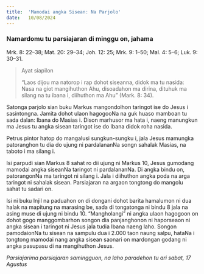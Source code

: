 ```yaml
---
title:  'Mamodai angka Sisean: Na Parjolo'
date:   10/08/2024
---
```


### Namardomu tu parsiajaran di minggu on, jahama
Mrk. 8: 22–38; Mat. 20: 29–34; Joh. 12: 25; Mrk. 9: 1–50; Mal. 4: 5–6; Luk. 9: 30–31.

> <p>Ayat siapilon</p>
> “Laos dijou ma natorop i rap dohot siseanna, didok ma tu nasida: Nasa na giot mangihuthon Ahu, disoadahon ma dirina, dituhuk ma silang na tu ibana i, diihuthon ma Ahu” (Mark. 8: 34).

Satonga parjolo sian buku Markus mangondolhon taringot ise do Jesus i sasintongna. Jamita dohot ulaon hagogooNa na guk huaso mamboan tu sada dalan: Ibana do Masias i. Dison marhusor ma hata i, naeng manungkun ma Jesus tu angka sisean taringot ise do Ibana didok roha nasida.

Petrus pintor hatop do mangalusi sungkun-sungku i, jala Jesus mamungka patoranghon tu dia do ujung ni pardalananNa songn sahalak Masias, na taboto i ma silang i.

Isi parpudi sian Markus 8 sahat ro dii ujung ni Markus 10, Jesus gumodang mamodai angka siseanNa taringot ni pardalananNa. Di angka bindu on, patorangonNa ma taringot ni silang i. Jala i diihuthon angka poda na arga taringot ni sahalak sisean. Parsiajaran na argaon tongtong do mangolu sahat tu sadari on.

Isi ni buku Injil na paduahon on di dongani dohot barita hamalumon ni dua halak na mapitung na marasing be, sada di tongatonga ni bindu 8 jala na asing muse di ujung ni bindu 10. “Mangholangi” ni angka ulaon hagogoon on dohot gogo manggombarhon songon dia panjanghonon ni haporseaon ni angka sisean i taringot ni Jesus jala tudia Ibana naeng laho. Songon pamodaionNa tu sisean na sampulu dua i 2.000 taon naung salpu, hataNa i tongtong mamodai nang angka sisean saonari on mardongan godang ni angka pasupasu di na mangihuthon Jesus.

_Parsiajarima parsiajaran samingguon, na laho paradehon tu ari sabat, 17 Agustus_